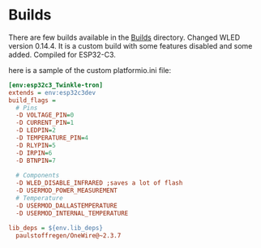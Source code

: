 # Builds

There are few builds available in the [Builds](../Builds/) directory.
Changed WLED version 0.14.4. It is a custom build with some features disabled and some added. Compiled for ESP32-C3.

here is a sample of the custom platformio.ini file:

```ini
[env:esp32c3_Twinkle-tron]
extends = env:esp32c3dev
build_flags =
  # Pins
  -D VOLTAGE_PIN=0
  -D CURRENT_PIN=1
  -D LEDPIN=2
  -D TEMPERATURE_PIN=4
  -D RLYPIN=5
  -D IRPIN=6
  -D BTNPIN=7
  
  # Components
  -D WLED_DISABLE_INFRARED ;saves a lot of flash
  -D USERMOD_POWER_MEASUREMENT
  # Temperature
  -D USERMOD_DALLASTEMPERATURE
  -D USERMOD_INTERNAL_TEMPERATURE

lib_deps = ${env.lib_deps}
  paulstoffregen/OneWire@~2.3.7

```
